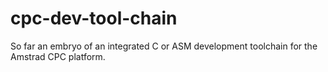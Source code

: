 cpc-dev-tool-chain
==================

So far an embryo of an integrated C or ASM development toolchain for the Amstrad CPC platform.